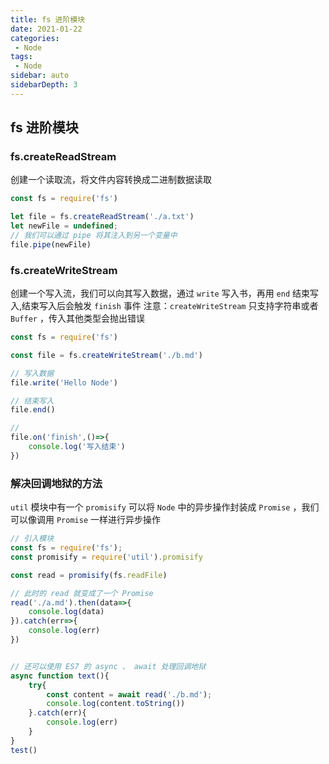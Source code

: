 ```yaml
---
title: fs 进阶模块
date: 2021-01-22
categories:
 - Node
tags: 
 - Node
sidebar: auto
sidebarDepth: 3
---
```


## fs 进阶模块

### fs.createReadStream
创建一个读取流，将文件内容转换成二进制数据读取
```javascript
const fs = require('fs')

let file = fs.createReadStream('./a.txt')
let newFile = undefined;
// 我们可以通过 pipe 将其注入到另一个变量中
file.pipe(newFile)
```

### fs.createWriteStream
创建一个写入流，我们可以向其写入数据，通过 `write` 写入书，再用 `end` 结束写入,结束写入后会触发 `finish` 事件
注意：`createWriteStream` 只支持字符串或者 `Buffer` ，传入其他类型会抛出错误
```javascript
const fs = require('fs')

const file = fs.createWriteStream('./b.md')

// 写入数据
file.write('Hello Node')

// 结束写入
file.end()

// 
file.on('finish',()=>{
    console.log('写入结束')
})
```

### 解决回调地狱的方法
`util` 模块中有一个 `promisify` 可以将 `Node` 中的异步操作封装成 `Promise` ，我们可以像调用 `Promise` 一样进行异步操作

```javascript
// 引入模块
const fs = require('fs');
const promisify = require('util').promisify

const read = promisify(fs.readFile)

// 此时的 read 就变成了一个 Promise
read('./a.md').then(data=>{
    console.log(data)
}).catch(err=>{
    console.log(err)
})


// 还可以使用 ES7 的 async 、 await 处理回调地狱
async function text(){
    try{
        const content = await read('./b.md');
        console.log(content.toString())
    }.catch(err){
        console.log(err)
    }
}
test()
```